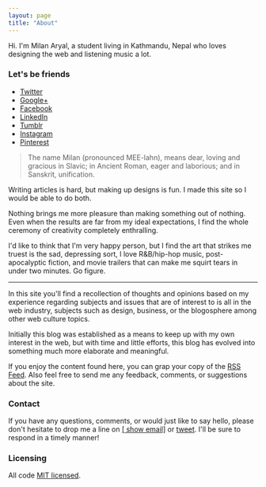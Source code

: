 ```yaml
---
layout: page
title: "About"
---
```


<div class="message">
  Hi. I'm Milan Aryal, a student living in Kathmandu, Nepal who loves designing the web and listening music a lot.
</div>

### Let's be friends

* <i class="fa fa-twitter"></i> [Twitter](//twitter.com/MilanAryal)
* <i class="fa fa-google-plus"></i> [Google+](//google.com/+MilanAryal)
* <i class="fa fa-facebook"></i> [Facebook](//facebook.com/considermilan)
* <i class="fa fa-linkedin"></i> [LinkedIn](//linkedin.com/in/milanaryal)
* <i class="fa fa-tumblr"></i> [Tumblr](//milanaryal.tumblr.com)
* <i class="fa fa-instagram"></i> [Instagram](//instagram.com/milanaryal)
* <i class="fa fa-pinterest"></i> [Pinterest](//pinterest.com/milanaryal)

> The name Milan (pronounced MEE-lahn), means dear, loving and gracious in Slavic; in Ancient Roman, eager and laborious; and in Sanskrit, unification.

Writing articles is hard, but making up designs is fun. I made this site so I would be able to do both.

Nothing brings me more pleasure than making something out of nothing. Even when the results are far from my ideal expectations, I find the whole ceremony of creativity completely enthralling.

I'd like to think that I'm very happy person, but I find the art that strikes me truest is the sad, depressing sort, I love R&B/hip-hop music, post-apocalyptic fiction, and movie trailers that can make me squirt tears in under two minutes. Go figure.

---

In this site you'll find a recollection of thoughts and opinions based on my experience regarding subjects and issues that are of interest to is all in the web industry, subjects such as design, business, or the blogosphere among other web culture topics.

Initially this blog was established as a means to keep up with my own interest in the web, but with time and little efforts, this blog has evolved into something much more elaborate and meaningful.

If you enjoy the content found here, you can grap your copy of the [RSS Feed](http://milanaryal.com/feed.xml). Also feel free to send me any feedback, comments, or suggestions about the site.

### Contact

If you have any questions, comments, or would just like to say hello, please don't hesitate to drop me a line on <a href="http://www.google.com/recaptcha/mailhide/d?k=01bN4PKtERxR0aeMR6mae2dw==&amp;c=CI3q6gqS8ml9GNRRqB549A0aadNxkjwONFjvlMYKApc=" onclick="window.open('http://www.google.com/recaptcha/mailhide/d?k\07501bN4PKtERxR0aeMR6mae2dw\75\75\46c\75CI3q6gqS8ml9GNRRqB549A0aadNxkjwONFjvlMYKApc\075', '', 'toolbar=0,scrollbars=0,location=0,statusbar=0,menubar=0,resizable=0,width=500,height=300'); return false;" title="Reveal this e-mail address">[<i class="fa fa-envelope-o"></i> show email]</a> or [<i class="fa fa-twitter"></i> tweet](//twitter.com/MilanAryal). I'll be sure to respond in a timely manner!

### Licensing
All code [MIT licensed](//github.com/MilanAryal/milanaryal.github.io/blob/master/LICENCE).
